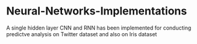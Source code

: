 # Neural-Networks-Implementations
A single hidden layer CNN and RNN has been implemented for conducting predictve analysis on Twitter dataset and also on Iris dataset
